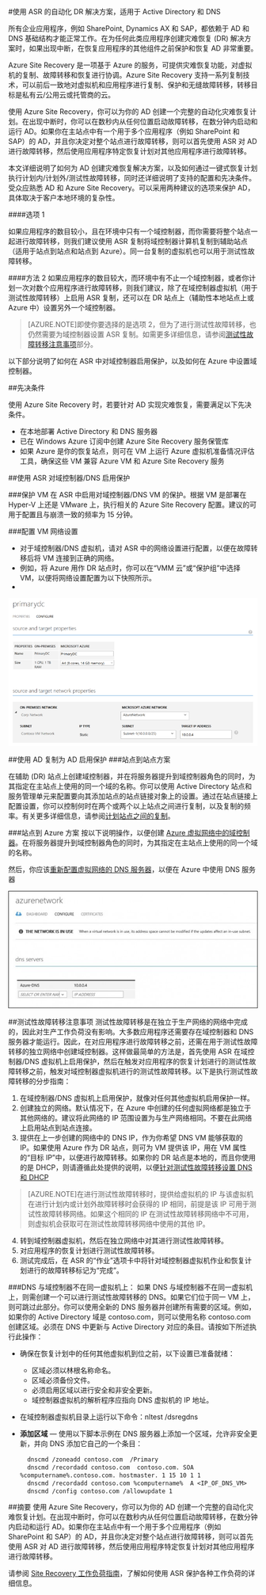 <properties
	pageTitle="Active Directory 的 ASR 指南 | Windows Azure" 
	description="本文详细说明了如何使用 Azure Site Recovery 为 AD 创建灾难恢复解决方案，以及如何通过一键式恢复计划执行计划内/计划外/测试性故障转移，同时还详细说明了支持的配置和先决条件。" 
	services="site-recovery" 
	documentationCenter="" 
	authors="prateek9us" 
	manager="abhiag" 
	editor=""/>

<tags 
	ms.service="site-recovery"
	ms.date="10/12/2015" 
	wacn.date="12/15/2015"/>

#使用 ASR 的自动化 DR 解决方案，适用于 Active Directory 和 DNS


所有企业应用程序，例如 SharePoint, Dynamics AX 和 SAP，都依赖于 AD 和 DNS 基础结构才能正常工作。在为任何此类应用程序创建灾难恢复 (DR) 解决方案时，如果出现中断，在恢复应用程序的其他组件之前保护和恢复 AD 非常重要。

Azure Site Recovery 是一项基于 Azure 的服务，可提供灾难恢复功能，对虚拟机的复制、故障转移和恢复进行协调。Azure Site Recovery 支持一系列复制技术，可以前后一致地对虚拟机和应用程序进行复制、保护和无缝故障转移，转移目标是私有云/公用云或托管商的云。

使用 Azure Site Recovery，你可以为你的 AD 创建一个完整的自动化灾难恢复计划。在出现中断时，你可以在数秒内从任何位置启动故障转移，在数分钟内启动和运行 AD。如果你在主站点中有一个用于多个应用程序（例如 SharePoint 和 SAP）的 AD，并且你决定对整个站点进行故障转移，则可以首先使用 ASR 对 AD 进行故障转移，然后使用应用程序特定恢复计划对其他应用程序进行故障转移。

本文详细说明了如何为 AD 创建灾难恢复解决方案，以及如何通过一键式恢复计划执行计划内/计划外/测试性故障转移，同时还详细说明了支持的配置和先决条件。受众应熟悉 AD 和 Azure Site Recovery。可以采用两种建议的选项来保护 AD，具体取决于客户本地环境的复杂性。

####选项 1

如果应用程序的数目较小，且在环境中只有一个域控制器，而你需要将整个站点一起进行故障转移，则我们建议使用 ASR 复制将域控制器计算机复制到辅助站点（适用于站点到站点和站点到 Azure）。同一台复制的虚拟机也可以用于测试性故障转移。

####方法 2
如果应用程序的数目较大，而环境中有不止一个域控制器，或者你计划一次对数个应用程序进行故障转移，则我们建议，除了在域控制器虚拟机（用于测试性故障转移）上启用 ASR 复制，还可以在 DR 站点上（辅助性本地站点上或 Azure 中）设置另外一个域控制器。

>[AZURE.NOTE]即使你要选择的是选项 2，但为了进行测试性故障转移，也仍然需要为域控制器设置 ASR 复制。如需更多详细信息，请参阅[测试性故障转移注意事项](#considerations-for-test-failover)部分。


以下部分说明了如何在 ASR 中对域控制器启用保护，以及如何在 Azure 中设置域控制器。


##先决条件

使用 Azure Site Recovery 时，若要针对 AD 实现灾难恢复，需要满足以下先决条件。

- 在本地部署 Active Directory 和 DNS 服务器
- 已在 Windows Azure 订阅中创建 Azure Site Recovery 服务保管库 
- 如果 Azure 是你的恢复站点，则可在 VM 上运行 Azure 虚拟机准备情况评估工具，确保这些 VM 兼容 Azure VM 和 Azure Site Recovery 服务


##使用 ASR 对域控制器/DNS 启用保护


###保护 VM
在 ASR 中启用对域控制器/DNS VM 的保护。根据 VM 是部署在 Hyper-V 上还是 VMware 上，执行相关的 Azure Site Recovery 配置。建议的可用于配置且与崩溃一致的频率为 15 分钟。

###配置 VM 网络设置
- 对于域控制器/DNS 虚拟机，请对 ASR 中的网络设置进行配置，以便在故障转移后将 VM 连接到正确的网络。 
- 例如，将 Azure 用作 DR 站点时，你可以在“VMM 云”或“保护组”中选择 VM，以便将网络设置配置为以下快照所示。
- 
![VM 网络设置](./media/site-recovery-active-directory/VM-Network-Settings.png)

##使用 AD 复制为 AD 启用保护
###站点到站点方案

在辅助 (DR) 站点上创建域控制器，并在将服务器提升到域控制器角色的同时，为其指定在主站点上使用的同一个域的名称。你可以使用 Active Directory 站点和服务管理单元来配置要向其添加站点的站点链接对象上的设置。通过在站点链接上配置设置，你可以控制何时在两个或两个以上站点之间进行复制，以及复制的频率。有关更多详细信息，请参阅[计划站点之间的复制](https://technet.microsoft.com/zh-cn/library/cc731862.aspx)。

###站点到 Azure 方案
按以下说明操作，以便创建 [Azure 虚拟网络中的域控制器](/documentation/articles/virtual-networks-install-replica-active-directory-domain-controller)。在将服务器提升到域控制器角色的同时，为其指定在主站点上使用的同一个域的名称。

然后，你应该[重新配置虚拟网络的 DNS 服务器](/documentation/articles/virtual-networks-install-replica-active-directory-domain-controller#reconfigure-dns-server-for-the-virtual-network)，以便在 Azure 中使用 DNS 服务器
  
![Azure 网络](./media/site-recovery-active-directory/azure-network.png)

##<a id="considerations-for-test-failover"></a>测试性故障转移注意事项
测试性故障转移是在独立于生产网络的网络中完成的，因此对生产工作负荷没有影响。大多数应用程序还需要存在域控制器和 DNS 服务器才能运行。因此，在对应用程序进行故障转移之前，还需在用于测试性故障转移的独立网络中创建域控制器。这样做最简单的方法是，首先使用 ASR 在域控制器/DNS 虚拟机上启用保护，然后在触发对应用程序的恢复计划进行的测试性故障转移之前，触发对域控制器虚拟机进行的测试性故障转移。以下是执行测试性故障转移的分步指南：

1. 在域控制器/DNS 虚拟机上启用保护，就像对任何其他虚拟机启用保护一样。
2. 创建独立的网络。默认情况下，在 Azure 中创建的任何虚拟网络都是独立于其他网络的。建议将此网络的 IP 范围设置为与生产网络相同。不要在此网络上启用站点到站点连接。
3. 提供在上一步创建的网络中的 DNS IP，作为你希望 DNS VM 能够获取的 IP。如果使用 Azure 作为 DR 站点，则可为 VM 提供该 IP，用在 VM 属性的“目标 IP”中，以便进行故障转移。如果你的 DR 站点是本地的，而且你使用的是 DHCP，则请遵循此处提供的说明，以便[针对测试性故障转移设置 DNS 和 DHCP](/documentation/articles/site-recovery-failover#prepare-dhcp) 

>[AZURE.NOTE]在进行测试性故障转移时，提供给虚拟机的 IP 与该虚拟机在进行计划内或计划外故障转移时会获得的 IP 相同，前提是该 IP 可用于测试性故障转移网络。如果这个相同的 IP 在测试性故障转移网络中不可用，则虚拟机会获取可在测试性故障转移网络中使用的其他 IP。

4. 转到域控制器虚拟机，然后在独立网络中对其进行测试性故障转移。 
5. 对应用程序的恢复计划进行测试性故障转移。
6. 测试完成后，在 ASR 的“作业”选项卡中将针对域控制器虚拟机作业和恢复计划进行的故障转移标记为“完成”。 

###DNS 与域控制器不在同一虚拟机上： 
如果 DNS 与域控制器不在同一虚拟机上，则需创建一个可以进行测试性故障转移的 DNS。如果它们位于同一 VM 上，则可跳过此部分。你可以使用全新的 DNS 服务器并创建所有需要的区域。例如，如果你的 Active Directory 域是 contoso.com，则可以使用名称 contoso.com 创建区域。必须在 DNS 中更新与 Active Directory 对应的条目。请按如下所述执行此操作：

- 确保在恢复计划中的任何其他虚拟机到位之前，以下设置已准备就绪：
	- 区域必须以林根名称命名。
	- 区域必须备份文件。
	- 必须启用区域以进行安全和非安全更新。
	- 域控制器虚拟机的解析程序应指向 DNS 虚拟机的 IP 地址。
- 在域控制器虚拟机目录上运行以下命令：nltest /dsregdns

- **添加区域** — 使用以下脚本示例在 DNS 服务器上添加一个区域，允许非安全更新，并向 DNS 添加它自己的一个条目：

	    dnscmd /zoneadd contoso.com  /Primary 
	    dnscmd /recordadd contoso.com  contoso.com. SOA %computername%.contoso.com. hostmaster. 1 15 10 1 1 
	    dnscmd /recordadd contoso.com %computername%  A <IP_OF_DNS_VM> 
	    dnscmd /config contoso.com /allowupdate 1


##摘要
使用 Azure Site Recovery，你可以为你的 AD 创建一个完整的自动化灾难恢复计划。在出现中断时，你可以在数秒内从任何位置启动故障转移，在数分钟内启动和运行 AD。如果你在主站点中有一个用于多个应用程序（例如 SharePoint 和 SAP）的 AD，并且你决定对整个站点进行故障转移，则可以首先使用 ASR 对 AD 进行故障转移，然后使用应用程序特定恢复计划对其他应用程序进行故障转移。


请参阅 [Site Recovery 工作负荷指南](/documentation/articles/site-recovery-workload)，了解如何使用 ASR 保护各种工作负荷的详细信息。

<!---HONumber=79-->